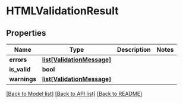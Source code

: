 # HTMLValidationResult

## Properties
Name | Type | Description | Notes
------------ | ------------- | ------------- | -------------
**errors** | [**list[ValidationMessage]**](ValidationMessage.md) |  | 
**is_valid** | **bool** |  | 
**warnings** | [**list[ValidationMessage]**](ValidationMessage.md) |  | 

[[Back to Model list]](../README.md#documentation-for-models) [[Back to API list]](../README.md#documentation-for-api-endpoints) [[Back to README]](../README.md)


